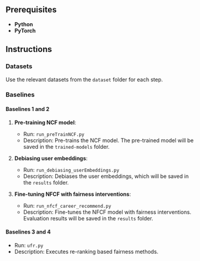 ## Prerequisites

- **Python**
- **PyTorch**

## Instructions

### Datasets

Use the relevant datasets from the `dataset` folder for each step.

### Baselines

#### Baselines 1 and 2
1. **Pre-training NCF model**:
   - Run: `run_preTrainNCF.py`
   - Description: Pre-trains the NCF model. The pre-trained model will be saved in the `trained-models` folder.

2. **Debiasing user embeddings**:
   - Run: `run_debiasing_userEmbeddings.py`
   - Description: Debiases the user embeddings, which will be saved in the `results` folder.

3. **Fine-tuning NFCF with fairness interventions**:
   - Run: `run_nfcf_career_recommend.py`
   - Description: Fine-tunes the NFCF model with fairness interventions. Evaluation results will be saved in the `results` folder.

#### Baselines 3 and 4
- Run: `ufr.py`
- Description: Executes re-ranking based fairness methods.
